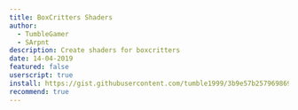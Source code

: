 ```yaml
---
title: BoxCritters Shaders
author:
  - TumbleGamer
  - SArpnt
description: Create shaders for boxcritters
date: 14-04-2019
featured: false
userscript: true
install: https://gist.githubusercontent.com/tumble1999/3b9e57b2579698690c0c3541d5318f39/raw/b55aca5551dc0792c538ebed64de1b89597ddcc1/index.user.js
recommend: true
---
```

